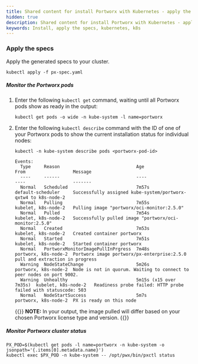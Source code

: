 ```yaml
---
title: Shared content for install Portworx with Kubernetes - apply the specs
hidden: true
description: Shared content for install Portworx with Kubernetes - apply the specs
keywords: Install, apply the specs, kubernetes, k8s
---
```


### Apply the specs

Apply the generated specs to your cluster.

```text
kubectl apply -f px-spec.yaml
```

#####  Monitor the Portworx pods

1. Enter the following `kubectl get` command, waiting until all Portworx pods show as ready in the output:

    ```text
    kubectl get pods -o wide -n kube-system -l name=portworx
    ```

2. Enter the following `kubectl describe` command with the ID of one of your Portworx pods to show the current installation status for individual nodes:

     ```text
     kubectl -n kube-system describe pods <portworx-pod-id>
     ```
     ```output
     Events:
       Type     Reason                             Age                     From                  Message
       ----     ------                             ----                    ----                  -------
       Normal   Scheduled                          7m57s                   default-scheduler     Successfully assigned kube-system/portworx-qxtw4 to k8s-node-2
       Normal   Pulling                            7m55s                   kubelet, k8s-node-2   Pulling image "portworx/oci-monitor:2.5.0"
       Normal   Pulled                             7m54s                   kubelet, k8s-node-2   Successfully pulled image "portworx/oci-monitor:2.5.0"
       Normal   Created                            7m53s                   kubelet, k8s-node-2   Created container portworx
       Normal   Started                            7m51s                   kubelet, k8s-node-2   Started container portworx
       Normal   PortworxMonitorImagePullInPrgress  7m48s                   portworx, k8s-node-2  Portworx image portworx/px-enterprise:2.5.0 pull and extraction in progress
       Warning  NodeStateChange                    5m26s                   portworx, k8s-node-2  Node is not in quorum. Waiting to connect to peer nodes on port 9002.
       Warning  Unhealthy                          5m15s (x15 over 7m35s)  kubelet, k8s-node-2   Readiness probe failed: HTTP probe failed with statuscode: 503
       Normal   NodeStartSuccess                   5m7s                    portworx, k8s-node-2  PX is ready on this node
     ```

     {{<info>}}
     **NOTE:** In your output, the image pulled will differ based on your chosen Portworx license type and version.
     {{</info>}}


#####  Monitor Portworx cluster status

```text
PX_POD=$(kubectl get pods -l name=portworx -n kube-system -o jsonpath='{.items[0].metadata.name}')
kubectl exec $PX_POD -n kube-system -- /opt/pwx/bin/pxctl status
```
